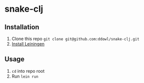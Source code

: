 # snake-clj

## Installation

1. Clone this repo `git clone git@github.com:ddowl/snake-clj.git`
2. [Install Leiningen](https://leiningen.org/)

## Usage

1. `cd` into repo root
2. Run `lein run`